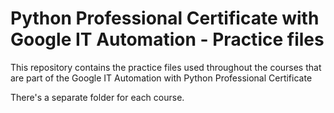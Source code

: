 # Python Professional Certificate with Google IT Automation - Practice files

This repository contains the practice files used throughout the courses that are
part of the Google IT Automation with Python Professional Certificate

There's a separate folder for each course.


